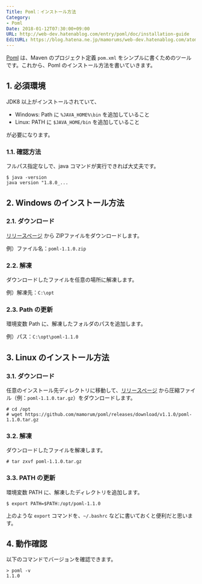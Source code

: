 ```yaml
---
Title: Poml：インストール方法
Category:
- Poml
Date: 2018-01-12T07:30:00+09:00
URL: http://web-dev.hatenablog.com/entry/poml/doc/installation-guide
EditURL: https://blog.hatena.ne.jp/mamorums/web-dev.hatenablog.com/atom/entry/8599973812336207732
---
```


[Poml](https://github.com/mamorum/poml) は、Maven のプロジェクト定義 `pom.xml` をシンプルに書くためのツールです。これから、Poml のインストール方法を書いていきます。


## 1. 必須環境
JDK8 以上がインストールされていて、

- Windows: Path に `%JAVA_HOME%\bin` を追加していること
- Linux: PATH に `$JAVA_HOME/bin` を追加していること

が必要になります。

### 1.1. 確認方法
フルパス指定なしで、java コマンドが実行できれば大丈夫です。

```
$ java -version
java version "1.8.0_...
```


## 2. Windows のインストール方法
### 2.1. ダウンロード
[リリースページ](https://github.com/mamorum/poml/releases) から ZIPファイルをダウンロードします。

例）ファイル名：`poml-1.1.0.zip`

### 2.2. 解凍
ダウンロードしたファイルを任意の場所に解凍します。

例）解凍先：`C:\opt`

### 2.3. Path の更新
環境変数 Path に、解凍したフォルダのパスを追加します。

例）パス：`C:\opt\poml-1.1.0`


## 3. Linux のインストール方法
### 3.1. ダウンロード
任意のインストール先ディレクトリに移動して、[リリースページ](https://github.com/mamorum/poml/releases) から圧縮ファイル（例：`poml-1.1.0.tar.gz`）をダウンロードします。

```
# cd /opt
# wget https://github.com/mamorum/poml/releases/download/v1.1.0/poml-1.1.0.tar.gz
```

### 3.2. 解凍
ダウンロードしたファイルを解凍します。

```
# tar zxvf poml-1.1.0.tar.gz
```

### 3.3. PATH の更新
環境変数 PATH に、解凍したディレクトリを追加します。

```
$ export PATH=$PATH:/opt/poml-1.1.0
```

上のような `export` コマンドを、`~/.bashrc` などに書いておくと便利だと思います。


## 4. 動作確認
以下のコマンドでバージョンを確認できます。

```
> poml -v
1.1.0
```
